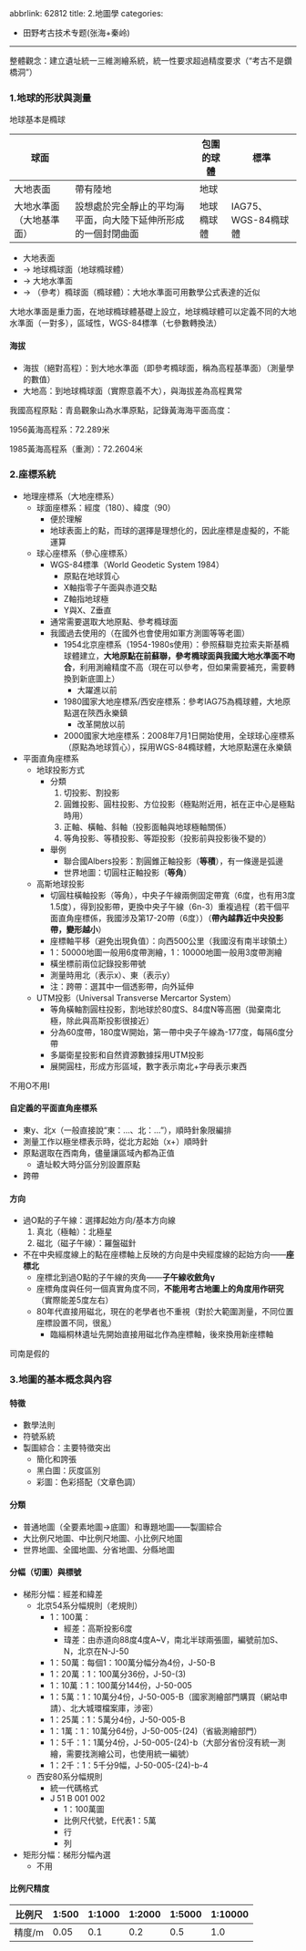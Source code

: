 abbrlink: 62812
title: 2.地圖學
categories:
  - 田野考古技术专题(张海+秦岭)
---
整體觀念：建立遺址統一三維測繪系統，統一性要求超過精度要求（“考古不是鑽橋洞”）

### 1.地球的形狀與測量

地球基本是橢球

|球面||包圍的球體|標準|
|-|-|-|-|
|大地表面|帶有陸地|地球||
|大地水準面（大地基準面）|設想處於完全靜止的平均海平面，向大陸下延伸所形成的一個封閉曲面|地球橢球體|IAG75、WGS-84橢球體|

- 大地表面
- → 地球橢球面（地球橢球體）
- → 大地水準面
- → （參考）橢球面（橢球體）：大地水準面可用數學公式表達的近似

大地水準面是重力面，在地球橢球體基礎上設立，地球橢球體可以定義不同的大地水準面（一對多），區域性，WGS-84標準（七參數轉換法）

#### 海拔

- 海拔（絕對高程）：到大地水準面（即參考橢球面，稱為高程基準面）（測量學的數值）
- 大地高：到地球橢球面（實際意義不大），與海拔差為高程異常

我國高程原點：青島觀象山為水準原點，記錄黃海海平面高度：

1956黃海高程系：72.289米

1985黃海高程系（重測）：72.2604米

### 2.座標系統

- 地理座標系（大地座標系）
	- 球面座標系：經度（180）、緯度（90）
		- 便於理解
		- 地球表面上的點，而球的選擇是理想化的，因此座標是虛擬的，不能運算
	- 球心座標系（參心座標系）
		- WGS-84標準（World Geodetic System 1984）
			- 原點在地球質心
			- X軸指零子午面與赤道交點
			- Z軸指地球極
			- Y與X、Z垂直
		- 通常需要選取大地原點、參考橢球面
		- 我國過去使用的（在國外也會使用如軍方測圖等等老圖）
			- 1954北京座標系（1954-1980s使用）：參照蘇聯克拉索夫斯基橢球體建立，**大地原點在前蘇聯，參考橢球面與我國大地水準面不吻合**，利用測繪精度不高（現在可以參考，但如果需要補充，需要轉換到新底圖上）
				- 大躍進以前
			- 1980國家大地座標系/西安座標系：參考IAG75為橢球體，大地原點選在陝西永樂鎮
				- 改革開放以前
			- 2000國家大地座標系：2008年7月1日開始使用，全球球心座標系（原點為地球質心），採用WGS-84橢球體，大地原點還在永樂鎮
- 平面直角座標系
	- 地球投影方式
		- 分類
			1. 切投影、割投影
			2. 圓錐投影、圓柱投影、方位投影（極點附近用，衹在正中心是極點時用）
			3. 正軸、橫軸、斜軸（投影面軸與地球極軸關係）
			4. 等角投影、等積投影、等距投影（投影前與投影後不變的）
		- 舉例
			- 聯合國Albers投影：割圓錐正軸投影（**等積**），有一條邊是弧邊
			- 世界地圖：切圓柱正軸投影（**等角**）
	- 高斯地球投影
		- 切圓柱橫軸投影（等角），中央子午線兩側固定帶寬（6度，也有用3度 1.5度），得到投影帶，更換中央子午線（6n-3）重複過程（若干個平面直角座標係，我國涉及第17-20帶（6度））（**帶內越靠近中央投影帶，變形越小**）
		- 座標軸平移（避免出現負值）：向西500公里（我國沒有南半球領土）
		- 1：50000地圖一般用6度帶測繪，1：10000地圖一般用3度帶測繪
		- 橫坐標前兩位記錄投影帶號
		- 測量時用北（表示x）、東（表示y）
		- 注：跨帶：選其中一個透影帶，向外延伸
	- UTM投影（Universal Transverse Mercartor System）
		- 等角橫軸割圓柱投影，割地球於80度S、84度N等高圈（拋棄南北極，除此與高斯投影很接近）
		- 分為60度帶，180度W開始，第一帶中央子午線為-177度，每隔6度分帶
		- 多屬衛星投影和自然資源數據採用UTM投影
		- 展開圓柱，形成方形區域，數字表示南北+字母表示東西

不用O不用I

#### 自定義的平面直角座標系

- 東y、北x（一般直接說“東：…、北：…”），順時針象限編排
- 測量工作以極坐標表示時，從北方起始（x+）順時針
- 原點選取在西南角，儘量讓區域內都為正值
	- 遺址較大時分區分別設置原點
- 跨帶

#### 方向

- 過O點的子午線：選擇起始方向/基本方向線
	1. 真北（極軸）：北極星
	2. 磁北（磁子午線）：羅盤磁針
- 不在中央經度線上的點在座標軸上反映的方向是中央經度線的起始方向——**座標北**
	- 座標北到過O點的子午線的夾角——**子午線收斂角γ**
	- 座標角度與任何一個真實角度不同，**不能用考古地圖上的角度用作研究**（實際能差5度左右）
	- 80年代直接用磁北，現在的老學者也不重視（對於大範圍測量，不同位置座標設置不同，很亂）
		- 臨緇桐林遺址先開始直接用磁北作為座標軸，後來換用新座標軸

司南是假的

### 3.地圖的基本概念與內容

#### 特徵

- 數學法則
- 符號系統
- 製圖綜合：主要特徵突出
	- 簡化和誇張
	- 黑白圖：灰度區別
	- 彩圖：色彩搭配（文章色調）

#### 分類

- 普通地圖（全要素地圖→底圖）和專題地圖——製圖綜合
- 大比例尺地圖、中比例尺地圖、小比例尺地圖
- 世界地圖、全國地圖、分省地圖、分縣地圖

#### 分幅（切圖）與標號

- 梯形分幅：經差和緯差
	- 北京54系分幅規則（老規則）
		- 1：100萬：
			- 經差：高斯投影6度
			- 瑋差：由赤道向88度4度A~V，南北半球兩張圖，編號前加S、N，北京在N-J-50
		- 1：50萬：每個1：100萬分幅分為4份，J-50-B
		- 1：20萬：1：100萬分36份，J-50-(3)
		- 1：10萬：1：100萬分144份，J-50-005
		- 1：5萬：1：10萬分4份，J-50-005-B（國家測繪部門購買（網站申請）、北大城環檔案庫，涉密）
		- 1：25萬：1：5萬分4份，J-50-005-B
		- 1：1萬：1：10萬分64份，J-50-005-(24)（省級測繪部門）
		- 1：5千：1：1萬分4份，J-50-005-(24)-b（大部分省份沒有統一測繪，需要找測繪公司，也使用統一編號）
		- 1：2千：1：5千分9幅，J-50-005-(24)-b-4
	- 西安80系分幅規則
		- 統一代碼格式
		- J 51 B 001 002
			- 1：100萬圖
			- 比例尺代號，E代表1：5萬
			- 行
			- 列
- 矩形分幅：梯形分幅內選
	- 不用

#### 比例尺精度

| 比例尺  | 1:500 | 1:1000 | 1:2000 | 1:5000 | 1:10000 |
| ---- | ----- | ------ | ------ | ------ | ------- |
| 精度/m | 0.05  | 0.1    | 0.2    | 0.5    | 1.0     |
